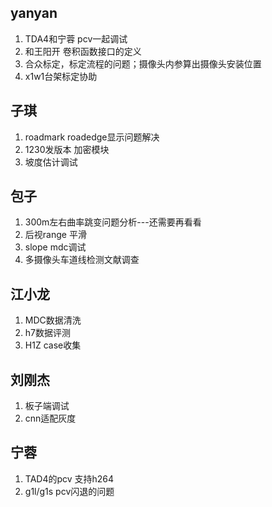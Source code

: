 ## yanyan

1. TDA4和宁蓉 pcv一起调试 
2. 和王阳开 卷积函数接口的定义
3. 合众标定，标定流程的问题；摄像头内参算出摄像头安装位置
4. x1w1台架标定协助

## 子琪

1. roadmark roadedge显示问题解决
2. 1230发版本 加密模块
3. 坡度估计调试

## 包子

1. 300m左右曲率跳变问题分析---还需要再看看
2. 后视range 平滑
3. slope mdc调试
4. 多摄像头车道线检测文献调查

## 江小龙

1. MDC数据清洗
2. h7数据评测
3. H1Z case收集

## 刘刚杰

1. 板子端调试
2. cnn适配灰度

## 宁蓉

1. TAD4的pcv 支持h264
2. g1l/g1s pcv闪退的问题